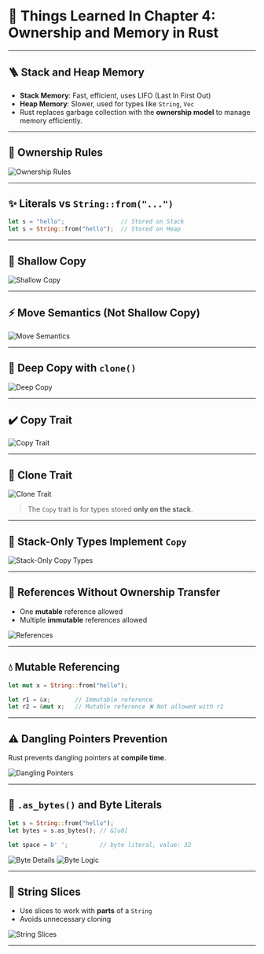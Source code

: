 # 🧠 Things Learned In Chapter 4: Ownership and Memory in Rust

---

## 🪜 Stack and Heap Memory

* **Stack Memory**: Fast, efficient, uses LIFO (Last In First Out)
* **Heap Memory**: Slower, used for types like `String`, `Vec`
* Rust replaces garbage collection with the **ownership model** to manage memory efficiently.

---

## 🧵 Ownership Rules

![Ownership Rules](image.png)

---

## ✨ Literals vs `String::from("...")`

```rust
let s = "hello";                // Stored on Stack
let s = String::from("hello");  // Stored on Heap
```

---

## 🔄 Shallow Copy

![Shallow Copy](image-1.png)

---

## ⚡ Move Semantics (Not Shallow Copy)

![Move Semantics](image-2.png)

---

## 🔧 Deep Copy with `clone()`

![Deep Copy](image-3.png)

---

## ✔️ Copy Trait

![Copy Trait](image-4.png)

---

## 🤨 Clone Trait

![Clone Trait](image-5.png)

> The `Copy` trait is for types stored **only on the stack**.

---

## 🧱 Stack-Only Types Implement `Copy`

![Stack-Only Copy Types](image-6.png)

---

## 📌 References Without Ownership Transfer

* One **mutable** reference allowed
* Multiple **immutable** references allowed

![References](image-7.png)

---

## 💧 Mutable Referencing

```rust
let mut x = String::from("hello");

let r1 = &x;       // Immutable reference
let r2 = &mut x;   // Mutable reference ❌ Not allowed with r1
```

---

## ⚠️ Dangling Pointers Prevention

Rust prevents dangling pointers at **compile time**.

![Dangling Pointers](image-8.png)

---

## 📃 `.as_bytes()` and Byte Literals

```rust
let s = String::from("hello");
let bytes = s.as_bytes(); // &[u8]

let space = b' ';         // byte literal, value: 32
```

![Byte Details](image-9.png)
![Byte Logic](image-10.png)

---

## 📂 String Slices

* Use slices to work with **parts** of a `String`
* Avoids unnecessary cloning

![String Slices](image-11.png)

---



